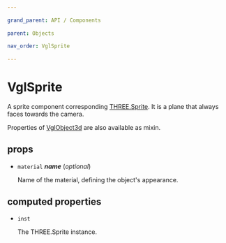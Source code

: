 ```yaml
---
          
grand_parent: API / Components
          
parent: Objects
          
nav_order: VglSprite
          
---
```

# VglSprite 

A sprite component corresponding [THREE.Sprite](https://threejs.org/docs/index.html#api/objects/Sprite).
It is a plane that always faces towards the camera.

Properties of [VglObject3d](../core/vgl-object3d) are also available as mixin. 

## props 

- `material` ***name*** (*optional*) 

  Name of the material, defining the object's appearance. 

## computed properties 

- `inst` 

  The THREE.Sprite instance. 

